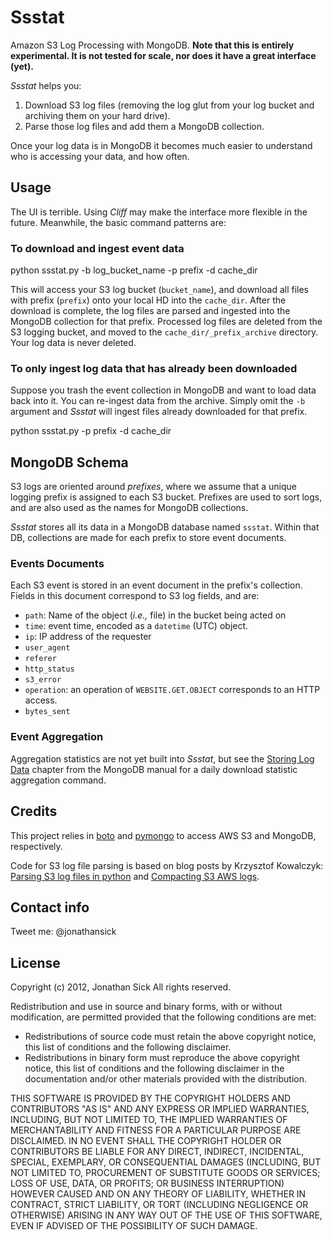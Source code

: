 # Ssstat

Amazon S3 Log Processing with MongoDB. **Note that this is entirely experimental. It is not tested for scale, nor does it have a great interface (yet).**

*Ssstat* helps you:

1. Download S3 log files (removing the log glut from your log bucket and archiving them on your hard drive).
2. Parse those log files and add them a MongoDB collection.

Once your log data is in MongoDB it becomes much easier to understand who is accessing your data, and how often.

## Usage

The UI is terrible.
Using *Cliff* may make the interface more flexible in the future.
Meanwhile, the basic command patterns are:

### To download and ingest event data

  python ssstat.py -b log_bucket_name -p prefix -d cache_dir

This will access your S3 log bucket (`bucket_name`), and download all files with prefix (`prefix`) onto your local HD into the `cache_dir`. After the download is complete, the log files are parsed and ingested into the MongoDB collection for that prefix. Processed log files are deleted from the S3 logging bucket, and moved to the `cache_dir/_prefix_archive` directory. Your log data is never deleted.

### To only ingest log data that has already been downloaded

Suppose you trash the event collection in MongoDB and want to load data back into it. You can re-ingest data from the archive. Simply omit the `-b` argument and *Ssstat* will ingest files already downloaded for that prefix.

  python ssstat.py -p prefix -d cache_dir

## MongoDB Schema

S3 logs are oriented around *prefixes*, where we assume that a unique logging prefix is assigned to each S3 bucket. Prefixes are used to sort logs, and are also used as the names for MongoDB collections.

*Ssstat* stores all its data in a MongoDB database named `ssstat`.
Within that DB, collections are made for each prefix to store event documents.

### Events Documents

Each S3 event is stored in an event document in the prefix's collection.
Fields in this document correspond to S3 log fields, and are:

- `path`: Name of the object (*i.e.,* file) in the bucket being acted on
- `time`: event time, encoded as a `datetime` (UTC) object.
- `ip`: IP address of the requester
- `user_agent`
- `referer`
- `http_status`
- `s3_error`
- `operation`: an operation of `WEBSITE.GET.OBJECT` corresponds to an HTTP access.
- `bytes_sent`

### Event Aggregation

Aggregation statistics are not yet built into *Ssstat*, but see the [Storing Log Data](http://docs.mongodb.org/manual/use-cases/storing-log-data/#counting-requests-by-day-and-page) chapter from the MongoDB manual for a daily download statistic aggregation command.

## Credits

This project relies in [boto][] and [pymongo][] to access AWS S3 and MongoDB, respectively.

Code for S3 log file parsing is based on blog posts by Krzysztof Kowalczyk: [Parsing S3 log files in python](http://blog.kowalczyk.info/article/Parsing-s3-log-files-in-python.html) and [Compacting S3 AWS logs](http://blog.kowalczyk.info/article/Compacting-s3-aws-logs.html).

[boto]: http://docs.pythonboto.org/
[pymongo]: http://api.mongodb.org/python/current/

## Contact info

Tweet me: @jonathansick

## License

Copyright (c) 2012, Jonathan Sick
All rights reserved.

Redistribution and use in source and binary forms, with or without
modification, are permitted provided that the following conditions are met:

- Redistributions of source code must retain the above copyright notice, this
  list of conditions and the following disclaimer.
- Redistributions in binary form must reproduce the above copyright notice,
  this list of conditions and the following disclaimer in the documentation
  and/or other materials provided with the distribution.

THIS SOFTWARE IS PROVIDED BY THE COPYRIGHT HOLDERS AND CONTRIBUTORS "AS IS"
AND ANY EXPRESS OR IMPLIED WARRANTIES, INCLUDING, BUT NOT LIMITED TO, THE
IMPLIED WARRANTIES OF MERCHANTABILITY AND FITNESS FOR A PARTICULAR PURPOSE ARE
DISCLAIMED. IN NO EVENT SHALL THE COPYRIGHT HOLDER OR CONTRIBUTORS BE LIABLE
FOR ANY DIRECT, INDIRECT, INCIDENTAL, SPECIAL, EXEMPLARY, OR CONSEQUENTIAL
DAMAGES (INCLUDING, BUT NOT LIMITED TO, PROCUREMENT OF SUBSTITUTE GOODS OR
SERVICES; LOSS OF USE, DATA, OR PROFITS; OR BUSINESS INTERRUPTION) HOWEVER
CAUSED AND ON ANY THEORY OF LIABILITY, WHETHER IN CONTRACT, STRICT LIABILITY,
OR TORT (INCLUDING NEGLIGENCE OR OTHERWISE) ARISING IN ANY WAY OUT OF THE USE
OF THIS SOFTWARE, EVEN IF ADVISED OF THE POSSIBILITY OF SUCH DAMAGE.
